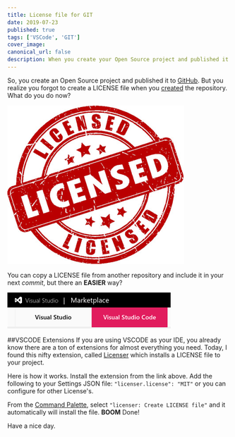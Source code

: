 ```yaml
---
title: License file for GIT
date: 2019-07-23
published: true
tags: ['VSCode', 'GIT']
cover_image:
canonical_url: false
description: When you create your Open Source project and published it to GitHub you realize you forgot to create a LICENSE file. This post addresses a quick way to do that from VSCODE.
---
```


So, you create an Open Source project and published it to [GitHub](https://github.com). But you realize you forgot to create a LICENSE file when you [created](https://help.github.com/en/articles/adding-a-license-to-a-repository) the repository. What do you do now?

![alt text ](../../static/images/license_git.jpg "License File.")

You can copy a LICENSE file from another repository and include it in your next _commit_, but there an **EASIER** way?

![alt text](../../static/images/vscode-marketplace.png "VSCODE Extensions Marketplace.")

##VSCODE Extensions
If you are using VSCODE as your IDE, you already know there are a ton of extensions for almost everything you need. Today, I found this nifty extension, called [Licenser](https://marketplace.visualstudio.com/items?itemName=ymotongpoo.licenser) which installs a LICENSE file to your project.

Here is how it works. Install the extension from the link above. Add the following to your Settings JSON file:
`"licenser.license": "MIT"` or you can configure for other License's.

From the [Command Palette](https://code.visualstudio.com/docs/getstarted/tips-and-tricks#_command-palette), select `"licenser: Create LICENSE file"` and it automatically will install the file. **BOOM** Done!

Have a nice day.
